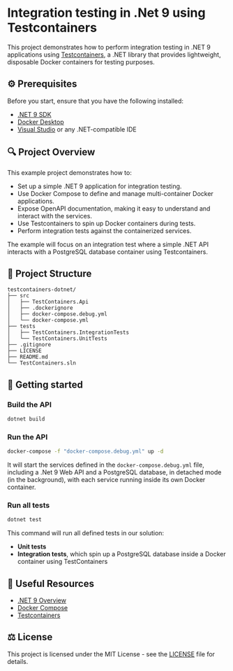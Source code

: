 # Integration testing in .Net 9 using Testcontainers

This project demonstrates how to perform integration testing in .NET 9 applications using [Testcontainers](https://testcontainers.com), a .NET library that provides lightweight, disposable Docker containers for testing purposes.

## ⚙️ Prerequisites

Before you start, ensure that you have the following installed:

- [.NET 9 SDK](https://dotnet.microsoft.com/download)
- [Docker Desktop](https://www.docker.com/get-started)
- [Visual Studio](https://visualstudio.microsoft.com/) or any .NET-compatible IDE

## 🔍 Project Overview

This example project demonstrates how to:

- Set up a simple .NET 9 application for integration testing.
- Use Docker Compose to define and manage multi-container Docker applications.
- Expose OpenAPI documentation, making it easy to understand and interact with the services.
- Use Testcontainers to spin up Docker containers during tests.
- Perform integration tests against the containerized services.

The example will focus on an integration test where a simple .NET API interacts with a PostgreSQL database container using Testcontainers.

## 📁 Project Structure

```plaintext
testcontainers-dotnet/
├── src
│   ├── TestContainers.Api
│   ├── .dockerignore
│   ├── docker-compose.debug.yml
│   └── docker-compose.yml
├── tests
│   ├── TestContainers.IntegrationTests
│   └── TestContainers.UnitTests
├── .gitignore
├── LICENSE
├── README.md
└── TestContainers.sln
```

## 🚀 Getting started

### Build the API

```bash
dotnet build
```

### Run the API

```bash
docker-compose -f "docker-compose.debug.yml" up -d
```

It will start the services defined in the <code>docker-compose.debug.yml</code> file, including a .Net 9 Web API and a PostgreSQL database, in detached mode (in the background), with each service running inside its own Docker container.

### Run all tests

```bash
dotnet test
```

This command will run all defined tests in our solution:

- **Unit tests**
- **Integration tests**, which spin up a PostgreSQL database inside a Docker container using TestContainers

## 🔗 Useful Resources

- [.NET 9 Overview](https://learn.microsoft.com/en-us/dotnet/core/whats-new/dotnet-9/overview)
- [Docker Compose](https://docs.docker.com/compose/)
- [Testcontainers](https://testcontainers.com)

## ⚖️ License

This project is licensed under the MIT License - see the [LICENSE](LICENSE) file for details.
